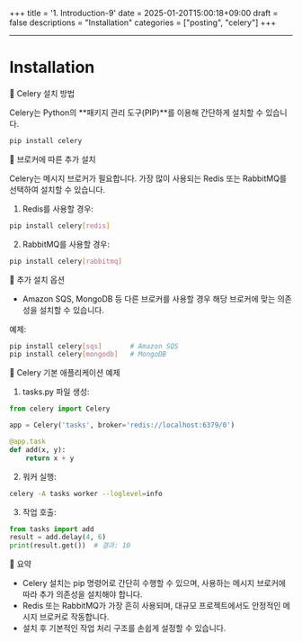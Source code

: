+++
title = '1. Introduction-9'
date = 2025-01-20T15:00:18+09:00
draft = false
descriptions = "Installation"
categories = ["posting", "celery"]
+++

---

# Installation

🌟 Celery 설치 방법

Celery는 Python의 **패키지 관리 도구(PIP)**를 이용해 간단하게 설치할 수 있습니다.

```sh
pip install celery
```

🌟 브로커에 따른 추가 설치

Celery는 메시지 브로커가 필요합니다. 가장 많이 사용되는 Redis 또는 RabbitMQ를 선택하여 설치할 수 있습니다.

1. Redis를 사용할 경우:

```sh
pip install celery[redis]
```

2. RabbitMQ를 사용할 경우:

```sh
pip install celery[rabbitmq]
```

🌟 추가 설치 옵션

- Amazon SQS, MongoDB 등 다른 브로커를 사용할 경우 해당 브로커에 맞는 의존성을 설치할 수 있습니다.

예제:

```sh
pip install celery[sqs]       # Amazon SQS
pip install celery[mongodb]   # MongoDB
```

🌟 Celery 기본 애플리케이션 예제

1. tasks.py 파일 생성:

```py
from celery import Celery

app = Celery('tasks', broker='redis://localhost:6379/0')

@app.task
def add(x, y):
    return x + y
```

2. 워커 실행:

```sh
celery -A tasks worker --loglevel=info
```

3. 작업 호출:

```py
from tasks import add
result = add.delay(4, 6)
print(result.get())  # 결과: 10
```

🚀 요약

- Celery 설치는 pip 명령어로 간단히 수행할 수 있으며, 사용하는 메시지 브로커에 따라 추가 의존성을 설치해야 합니다.
- Redis 또는 RabbitMQ가 가장 흔히 사용되며, 대규모 프로젝트에서도 안정적인 메시지 브로커로 작동합니다.
- 설치 후 기본적인 작업 처리 구조를 손쉽게 설정할 수 있습니다.

